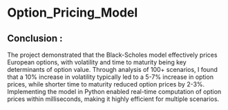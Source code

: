 # Option_Pricing_Model
## Conclusion :
The project demonstrated that the Black-Scholes model effectively prices European options, with volatility and time to maturity being key determinants of option value. Through analysis of 100+ scenarios, I found that a 10% increase in volatility typically led to a 5-7% increase in option prices, while shorter time to maturity reduced option prices by 2-3%. Implementing the model in Python enabled real-time computation of option prices within milliseconds, making it highly efficient for multiple scenarios.

